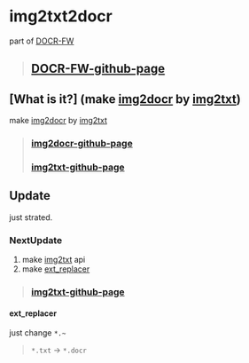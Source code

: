# img2txt2docr
part of [DOCR-FW](https://github.com/Tax0787/DOCR/tree/main/DOCR)
> ## [DOCR-FW-github-page](https://Tax0787.github.io/DOCR/DOCR)

## [What is it?] (make [img2docr](https://github.com/Tax0787/DOCR/tree/main/DOCR/img2txt2docr) by [img2txt](https://github.com/Tax0787/DOCR/tree/main/DOCR/README.md#Parts))
make [img2docr](https://github.com/Tax0787/DOCR/tree/main/DOCR/img2txt2docr) by [img2txt](https://github.com/Tax0787/DOCR/tree/main/img2txt)
> ### [img2docr-github-page](https://Tax0787.github.io/DOCR/DOCR/img2txt2docr)
> ### [img2txt-github-page](https://Tax0787.github.io/DOCR/img2txt)

## Update

just strated.

### NextUpdate

1. make [img2txt](https://github.com/Tax0787/DOCR/tree/main/img2txt) api
2. make [ext_replacer](.#ext_replacer)

> ### [img2txt-github-page](https://Tax0787.github.io/DOCR/img2txt)

#### ext_replacer

just change `*.~`
> `*.txt` -> `*.docr`